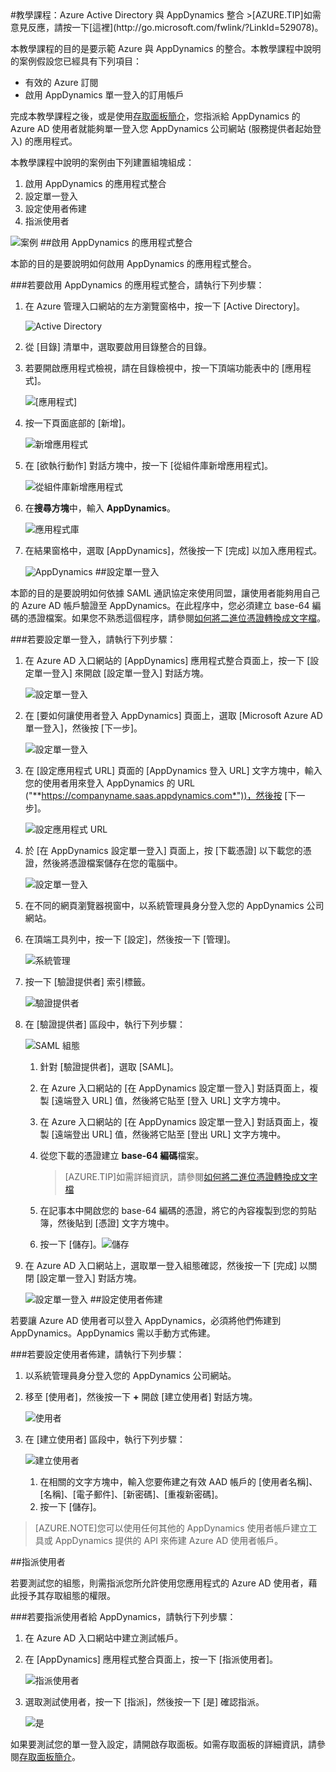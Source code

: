 <properties pageTitle="教學課程：Azure Active Directory 與 AppDynamics 整合 | Microsoft Azure" description="了解如何使用 AppDynamics 搭配 Azure Active Directory 來啟用單一登入、自動化佈建和更多功能！" services="active-directory" authors="MarkusVi"  documentationCenter="na" manager="stevenpo"/>
<tags ms.service="active-directory" ms.devlang="na" ms.topic="article" ms.tgt_pltfrm="na" ms.workload="identity" ms.date="08/01/2015" ms.author="markvi" />
#教學課程：Azure Active Directory 與 AppDynamics 整合
>[AZURE.TIP]如需意見反應，請按一下[這裡](http://go.microsoft.com/fwlink/?LinkId=529078)。

本教學課程的目的是要示範 Azure 與 AppDynamics 的整合。本教學課程中說明的案例假設您已經具有下列項目：

-   有效的 Azure 訂閱
-   啟用 AppDynamics 單一登入的訂用帳戶

完成本教學課程之後，或是使用[存取面板簡介](https://msdn.microsoft.com/library/dn308586)，您指派給 AppDynamics 的 Azure AD 使用者就能夠單一登入您 AppDynamics 公司網站 (服務提供者起始登入) 的應用程式。

本教學課程中說明的案例由下列建置組塊組成：

1.  啟用 AppDynamics 的應用程式整合
2.  設定單一登入
3.  設定使用者佈建
4.  指派使用者

![案例](./media/active-directory-saas-appdynamics-tutorial/IC790209.png "案例")
##啟用 AppDynamics 的應用程式整合

本節的目的是要說明如何啟用 AppDynamics 的應用程式整合。

###若要啟用 AppDynamics 的應用程式整合，請執行下列步驟：

1.  在 Azure 管理入口網站的左方瀏覽窗格中，按一下 [Active Directory]。

    ![Active Directory](./media/active-directory-saas-appdynamics-tutorial/IC700993.png "Active Directory")

2.  從 [目錄] 清單中，選取要啟用目錄整合的目錄。

3.  若要開啟應用程式檢視，請在目錄檢視中，按一下頂端功能表中的 [應用程式]。

    ![[應用程式]](./media/active-directory-saas-appdynamics-tutorial/IC700994.png "[應用程式]")

4.  按一下頁面底部的 [新增]。

    ![新增應用程式](./media/active-directory-saas-appdynamics-tutorial/IC749321.png "新增應用程式")

5.  在 [欲執行動作] 對話方塊中，按一下 [從組件庫新增應用程式]。

    ![從組件庫新增應用程式](./media/active-directory-saas-appdynamics-tutorial/IC749322.png "從組件庫新增應用程式")

6.  在**搜尋方塊**中，輸入 **AppDynamics**。

    ![應用程式庫](./media/active-directory-saas-appdynamics-tutorial/IC790210.png "應用程式庫")

7.  在結果窗格中，選取 [AppDynamics]，然後按一下 [完成] 以加入應用程式。

    ![AppDynamics](./media/active-directory-saas-appdynamics-tutorial/IC790211.png "AppDynamics")
##設定單一登入

本節的目的是要說明如何依據 SAML 通訊協定來使用同盟，讓使用者能夠用自己的 Azure AD 帳戶驗證至 AppDynamics。在此程序中，您必須建立 base-64 編碼的憑證檔案。如果您不熟悉這個程序，請參閱[如何將二進位憑證轉換成文字檔](http://youtu.be/PlgrzUZ-Y1o)。

###若要設定單一登入，請執行下列步驟：

1.  在 Azure AD 入口網站的 [AppDynamics] 應用程式整合頁面上，按一下 [設定單一登入] 來開啟 [設定單一登入] 對話方塊。

    ![設定單一登入](./media/active-directory-saas-appdynamics-tutorial/IC790212.png "設定單一登入")

2.  在 [要如何讓使用者登入 AppDynamics] 頁面上，選取 [Microsoft Azure AD 單一登入]，然後按 [下一步]。

    ![設定單一登入](./media/active-directory-saas-appdynamics-tutorial/IC790213.png "設定單一登入")

3.  在 [設定應用程式 URL] 頁面的 [AppDynamics 登入 URL] 文字方塊中，輸入您的使用者用來登入 AppDynamics 的 URL ("**https://companyname.saas.appdynamics.com*"))，然後按 [下一步]。

    ![設定應用程式 URL](./media/active-directory-saas-appdynamics-tutorial/IC790214.png "設定應用程式 URL")

4.  於 [在 AppDynamics 設定單一登入] 頁面上，按 [下載憑證] 以下載您的憑證，然後將憑證檔案儲存在您的電腦中。

    ![設定單一登入](./media/active-directory-saas-appdynamics-tutorial/IC790215.png "設定單一登入")

5.  在不同的網頁瀏覽器視窗中，以系統管理員身分登入您的 AppDynamics 公司網站。

6.  在頂端工具列中，按一下 [設定]，然後按一下 [管理]。

    ![系統管理](./media/active-directory-saas-appdynamics-tutorial/IC790216.png "系統管理")

7.  按一下 [驗證提供者] 索引標籤。

    ![驗證提供者](./media/active-directory-saas-appdynamics-tutorial/IC790224.png "驗證提供者")

8.  在 [驗證提供者] 區段中，執行下列步驟：

    ![SAML 組態](./media/active-directory-saas-appdynamics-tutorial/IC790225.png "SAML 組態")

    1.  針對 [驗證提供者]，選取 [SAML]。
    2.  在 Azure 入口網站的 [在 AppDynamics 設定單一登入] 對話頁面上，複製 [遠端登入 URL] 值，然後將它貼至 [登入 URL] 文字方塊中。
    3.  在 Azure 入口網站的 [在 AppDynamics 設定單一登入] 對話頁面上，複製 [遠端登出 URL] 值，然後將它貼至 [登出 URL] 文字方塊中。
    4.  從您下載的憑證建立 **base-64 編碼**檔案。  

        >[AZURE.TIP]如需詳細資訊，請參閱[如何將二進位憑證轉換成文字檔](http://youtu.be/PlgrzUZ-Y1o)

    5.  在記事本中開啟您的 base-64 編碼的憑證，將它的內容複製到您的剪貼簿，然後貼到 [憑證] 文字方塊中。
    6.  按一下 [儲存]。![儲存](./media/active-directory-saas-appdynamics-tutorial/IC777673.png "儲存")

9.  在 Azure AD 入口網站上，選取單一登入組態確認，然後按一下 [完成] 以關閉 [設定單一登入] 對話方塊。

    ![設定單一登入](./media/active-directory-saas-appdynamics-tutorial/IC790226.png "設定單一登入")
##設定使用者佈建

若要讓 Azure AD 使用者可以登入 AppDynamics，必須將他們佈建到 AppDynamics。AppDynamics 需以手動方式佈建。

###若要設定使用者佈建，請執行下列步驟：

1.  以系統管理員身分登入您的 AppDynamics 公司網站。

2.  移至 [使用者]，然後按一下 **+** 開啟 [建立使用者] 對話方塊。

    ![使用者](./media/active-directory-saas-appdynamics-tutorial/IC790229.png "使用者")

3.  在 [建立使用者] 區段中，執行下列步驟：

    ![建立使用者](./media/active-directory-saas-appdynamics-tutorial/IC790230.png "建立使用者")

    1.  在相關的文字方塊中，輸入您要佈建之有效 AAD 帳戶的 [使用者名稱]、[名稱]、[電子郵件]、[新密碼]、[重複新密碼]。
    2.  按一下 [儲存]。

>[AZURE.NOTE]您可以使用任何其他的 AppDynamics 使用者帳戶建立工具或 AppDynamics 提供的 API 來佈建 Azure AD 使用者帳戶。

##指派使用者

若要測試您的組態，則需指派您所允許使用您應用程式的 Azure AD 使用者，藉此授予其存取組態的權限。

###若要指派使用者給 AppDynamics，請執行下列步驟：

1.  在 Azure AD 入口網站中建立測試帳戶。

2.  在 [AppDynamics] 應用程式整合頁面上，按一下 [指派使用者]。

    ![指派使用者](./media/active-directory-saas-appdynamics-tutorial/IC790231.png "指派使用者")

3.  選取測試使用者，按一下 [指派]，然後按一下 [是] 確認指派。

    ![是](./media/active-directory-saas-appdynamics-tutorial/IC767830.png "是")

如果要測試您的單一登入設定，請開啟存取面板。如需存取面板的詳細資訊，請參閱[存取面板簡介](https://msdn.microsoft.com/library/dn308586)。

<!---HONumber=August15_HO7-->